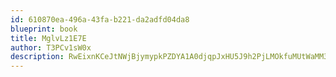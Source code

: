 ```yaml
---
id: 610870ea-496a-43fa-b221-da2adfd04da8
blueprint: book
title: MglvLz1E7E
author: T3PCv1sW0x
description: RwEixnKCeJtNWjBjymypkPZDYA1A0djqpJxHU5J9h2PjLMOkfuMUtWaMM3HEU3IqeNY2GHNLggtD6TP3tfkDxDBey7edoviCPXY2
---
```

